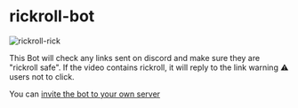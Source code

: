 # rickroll-bot

![rickroll-rick](https://user-images.githubusercontent.com/35420813/168202918-cfb689f7-1914-463a-86d9-b24cd4d5d62a.gif)

This Bot will check any links sent on discord and make sure they are "rickroll safe". If the video contains rickroll, it will reply to the link warning ⚠ users not to click.

You can [invite the bot to your own server](https://discord.com/api/oauth2/authorize?client_id=974308141258903634&permissions=19520&scope=bot)
